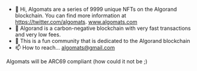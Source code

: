 - 👋 Hi, Algomats are a series of 9999 unique NFTs on the Algorand blockchain. You can find more information at https://twitter.com/algomats. www.algomats.com
- 🌱 Algorand is a carbon-negative blockchain with very fast transactions and very low fees.
- 💞️ This is a fun community that is dedicated to the Algorand blockchain 
- 📫 How to reach... algomats@gmail.com 

<!---
algomats/algomats is a ✨ special ✨ repository because its `README.md` (this file) appears on your GitHub profile.
You can click the Preview link to take a look at your changes.
--->
Algomats will be ARC69 compliant (how could it not be ;)
